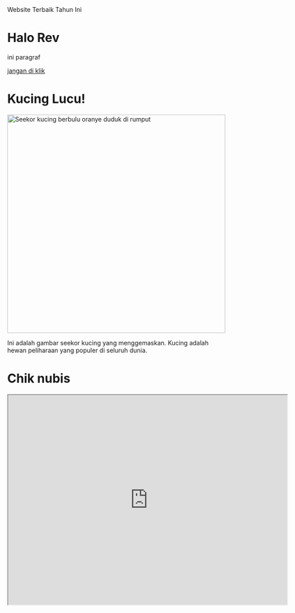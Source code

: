 <html lang="nigga">
<head>
    <tittle>
        Website Terbaik Tahun Ini
    </tittle>
</head>
<body>
    <h1>Halo Rev</h1>
    <p>ini paragraf</p>
    <a href="https://youtu.be/y_fK9Quyv9c?si=DwwAIqRxgh42l7Ee">jangan di klik</a>
    <h1>Kucing Lucu!</h1>
    <img src="https://upload.wikimedia.org/wikipedia/commons/thumb/3/3a/Cat03.jpg/1200px-Cat03.jpg" alt="Seekor kucing berbulu oranye duduk di rumput" style="width:500px; max-width:100%; height:auto;">
    <p>Ini adalah gambar seekor kucing yang menggemaskan. Kucing adalah hewan peliharaan yang populer di seluruh dunia.</p>
    <h1>Chik nubis
    </h1>
    <iframe
  src="https://drive.google.com/file/d/1j98s_JQt7FEtqY-04QVVJ_pnZyuLIoNj/preview"
  width="640"
  height="480"
  allow="autoplay; fullscreen"
  allowfullscreen>
    </iframe>
</body>



</html>
